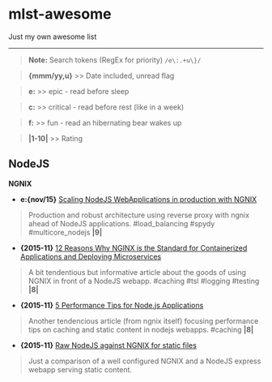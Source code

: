 mlst-awesome
===================
Just my own awesome list

----------

> **Note:** Search tokens (RegEx for priority)
> `/e\:.+u\}/`

> **{mmm/yy,u}** >> Date included, unread flag

> **e:** >> epic - read before sleep

> **c:** >> critical - read before rest (like in a week)

> **f:** >> fun - read an hibernating bear wakes up

>**|1-10|** >> Rating

NodeJS
-------------

**NGNIX**

- **e:{nov/15}** [Scaling NodeJS WebApplications in production with NGNIX](http://cjihrig.com/blog/scaling-node-js-applications/) 
 > Production and robust architecture using reverse proxy with ngnix ahead of NodeJS applications. #load_balancing #spydy #multicore_nodejs **|9|**
 

- **{2015-11}** [12 Reasons Why NGINX is the Standard for Containerized Applications and Deploying Microservices](https://www.nginx.com/blog/12-reasons-why-nginx-is-the-standard-for-containerized-applications-and-deploying-microservices/#gs.rcOL63s) 
> A bit tendentious but informative article about the goods of using NGNIX in front of a NodeJS webapp. #caching #tsl #logging #testing **|8|**
- **{2015-11}** [5 Performance Tips for Node.js Applications](https://www.nginx.com/blog/5-performance-tips-for-node-js-applications/?utm_source=nodeweekly&utm_medium=email#gs.xuTJR5s)
> Another tendencious article (from ngnix itself) focusing performance tips on caching and static content in nodejs webapps. #caching **|8|**

- **{2015-11}** [Raw NodeJS against NGNIX for static files](http://stackoverflow.com/questions/9967887/node-js-itself-or-nginx-frontend-for-serving-static-files)
> Just a comparison of a well configured NGNIX and a NodeJS express webapp serving static content.

